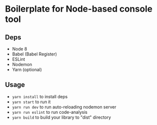# Boilerplate for Node-based console tool

## Deps

* Node 8
* Babel (Babel Register)
* ESLint
* Nodemon
* Yarn (optional)

## Usage
- `yarn install` to install deps
- `yarn start` to run it
- `yarn run dev` to run auto-reloading nodemon server
- `yarn run eslint` to run code-analysis
- `yarn build` to build your library to "dist" directory

